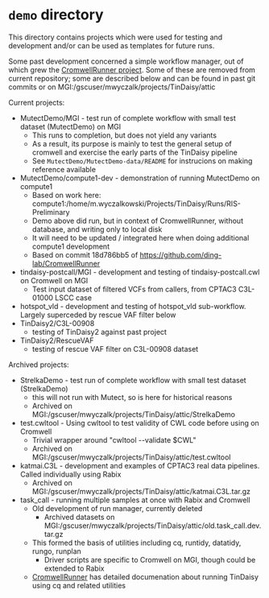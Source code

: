 # `demo` directory

This directory contains projects which were used for testing and development and/or can
be used as templates for future runs.

Some past development concerned a simple workflow manager, out of which grew the
[CromwellRunner project]().  Some of these are removed from current repository; some
are described below and can be found in past git commits or on
MGI:/gscuser/mwyczalk/projects/TinDaisy/attic

Current projects:

* MutectDemo/MGI - test run of complete workflow with small test dataset (MutectDemo) on MGI
    * This runs to completion, but does not yield any variants
    * As a result, its purpose is mainly to test the general setup of cromwell and 
      exercise the early parts of the TinDaisy pipeline
    * See `MutectDemo/MutectDemo-data/README` for instrucions on making reference available
* MutectDemo/compute1-dev - demonstration of running MutectDemo on compute1
    * Based on work here: compute1:/home/m.wyczalkowski/Projects/TinDaisy/Runs/RIS-Preliminary
    * Demo above did run, but in context of CromwellRunner, without database, and writing only to local disk
    * It will need to be updated / integrated here when doing additional compute1 development
    * Based on commit 18d786bb5 of https://github.com/ding-lab/CromwellRunner
* tindaisy-postcall/MGI - development and testing of tindaisy-postcall.cwl on Cromwell on MGI
    * Test input dataset of filtered VCFs from callers, from CPTAC3 C3L-01000 LSCC case
* hotspot_vld - development and testing of hotspot_vld sub-workflow. Largely superceded by rescue VAF filter below
* TinDaisy2/C3L-00908
    * testing of TinDaisy2 against past project
* TinDaisy2/RescueVAF
    * testing of rescue VAF filter on C3L-00908 dataset

Archived projects:
* StrelkaDemo - test run of complete workflow with small test dataset (StrelkaDemo)
    * this will not run with Mutect, so is here for historical reasons 
    * Archived on MGI:/gscuser/mwyczalk/projects/TinDaisy/attic/StrelkaDemo
* test.cwltool - Using cwltool to test validity of CWL code before using on Cromwell
    * Trivial wrapper around "cwltool --validate $CWL"
    * Archived on MGI:/gscuser/mwyczalk/projects/TinDaisy/attic/test.cwltool
* katmai.C3L - development and examples of CPTAC3 real data pipelines. Called individually using Rabix
    * Archived on MGI:/gscuser/mwyczalk/projects/TinDaisy/attic/katmai.C3L.tar.gz
* task_call - running multiple samples at once with Rabix and Cromwell
    * Old development of run manager, currently deleted
        * Archived datasets on MGI:/gscuser/mwyczalk/projects/TinDaisy/attic/old.task_call.dev.tar.gz
    * This formed the basis of utilities including cq, runtidy, datatidy, rungo, runplan
        * Driver scripts are specific to Cromwell on MGI, though could be extended to Rabix
    * [CromwellRunner](https://github.com/ding-lab/CromwellRunner) has detailed documenation about running TinDaisy
      using cq and related utilities
